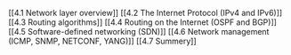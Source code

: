 [[4.1 Network layer overview]]
[[4.2 The Internet Protocol (IPv4 and IPv6)]]
[[4.3 Routing algorithms]]
[[4.4 Routing on the Internet (OSPF and BGP)]]
[[4.5 Software-defined networking (SDN)]]
[[4.6 Network management (ICMP, SNMP, NETCONF, YANG)]]
[[4.7 Summery]]
